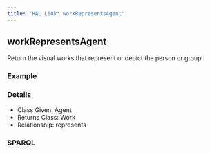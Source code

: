 ```yaml
---
title: "HAL Link: workRepresentsAgent"
---
```


## workRepresentsAgent

Return the visual works that represent or depict the person or group.

### Example




### Details

* Class Given: Agent
* Returns Class: Work
* Relationship: represents


### SPARQL
```

```

